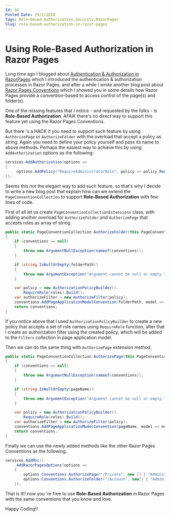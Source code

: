 ```yaml
---
Id: 54
Posted Date: 29/1/2018
Tags: Role-Based Authorization,Security,RazorPages 
Slug: role-based-authorization-in-razor-pages
---
```

# Using Role-Based Authorization in Razor Pages

Long time ago I blogged about [Authentication & Authorization in RazorPages](http://www.hishambinateya.com/authentication-and-authorization-in-razorpages) which I introduced the authentication & authorization processes in Razor Pages, and after a while I wrote another blog post about [Razor Pages Conventions](http://www.hishambinateya.com/razor-pages-conventions) which I showed you in some details how Razor Pages provide a convention-based to access control of the page(s) and folder(s).

One of the missing features that I notice - and requested by the folks - is **Role-Based Authorization**. AFAIK there's no direct way to support this feature yet using the Razor Pages Conventions.

But there 's a HACK if you need to support such feature by using `AuthorizePage` or `AuthorizeFolder` with the overload that accept a policy as string. Again you need to define your policy yourself and pass its name to above methods. Perhaps the easiest way to achieve this by using `AddAuthorization` options as the following:
```csharp
services.AddAuthorization(options =>
{ 
     options.AddPolicy("RequireAdministratorRole", policy => policy.RequireRole("Administrator"));
}); 
```
Seems this not the elegant way to add such feature, so that's why I decide to write a new blog post that explain how can we extend the `PageConventionCollection` to support **Role-Based Authorization** with few lines of code.

First of all let us create `PageConventionCollectionExtensions` class, with adding another overload for `AuthorizeFolder` and `AuthorizePage` that accepts roles as array of string.
```csharp
public static PageConventionCollection AuthorizeFolder(this PageConventionCollection conventions, string folderPath, string[] roles)
{
    if (conventions == null)
    {
        throw new ArgumentNullException(nameof(conventions));
    }

    if (string.IsNullOrEmpty(folderPath))
    {
        throw new ArgumentException("Argument cannot be null or empty.", nameof(folderPath));
    }

    var policy = new AuthorizationPolicyBuilder().
        RequireRole(roles).Build();
    var authorizeFilter = new AuthorizeFilter(policy);
    conventions.AddPageApplicationModelConvention(folderPath, model => model.Filters.Add(authorizeFilter));
    return conventions;
}
```
If you notice above that I used `AuthorizationPolicyBuilder` to create a new policy that accepts a set of role names using `RequireRole` function, after that I create an authorization filter using the created policy, which will be added to the `Filters` collection in page application model.

Then we can do the same thing with `AuthorizePage` extension method.
```csharp
public static PageConventionCollection AuthorizePage(this PageConventionCollection conventions, string pageName, string[] roles)
{
    if (conventions == null)
    {
        throw new ArgumentNullException(nameof(conventions));
    }

    if (string.IsNullOrEmpty(pageName))
    {
        throw new ArgumentException("Argument cannot be null or empty.", nameof(pageName));
    }

    var policy = new AuthorizationPolicyBuilder().
        RequireRole(roles).Build();
    var authorizeFilter = new AuthorizeFilter(policy);
    conventions.AddPageApplicationModelConvention(pageName, model => model.Filters.Add(authorizeFilter));
    return conventions;
}
```
Finally we can use the newly added methods like the other Razor Pages Conventions as the following:
```csharp
services.AddMvc()
    .AddRazorPagesOptions(options =>
    {
        options.Conventions.AuthorizePage("/Private", new [] { "Administrators" });
        options.Conventions.AuthorizeFolder("/Account", new[] { "Administrators" });
    });
```
That is it!! now you 're free to use **Role-Based Authorization** in Razor Pages with the same conventions that you know and love.

Happy Coding!!
